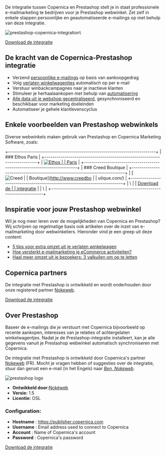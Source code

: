 De integratie tussen Copernica en Prestashop stelt je in staat
professionele e-mailmarketing te bedrijven voor je Prestashop webwinkel.
Zet zelf in enkele stappen persoonlijke en geautomatiseerde e-mailings
op met behulp van deze integratie.

![prestashop-copernica-integration](Copernicacom/prestashop-copernica-integration-nl.png "Prestashop&Copernica")\

[Download de
integratie](Copernicacom/copernica-prestashop.zip "Download de Prestashop integratie")

De kracht van de Copernica-Prestashop integratie
------------------------------------------------

-   Verzend [persoonlijke
    e-mailings](http://www.copernica.com/nl/functies/e-mailings/maak-zelf-slimme-e-mailings "Maak en personaliseer zelf e-mailings")
    op basis van aankoopgedrag
-   Volg [verlaten
    winkelwagentjes](http://www.copernica.com/nl/functies/e-mailings/automatiseer-je-campagnes "Automatiseer je campagnes")
    automatisch op per e-mail
-   Verstuur winbackcampagnes naar je inactieve klanten
-   Stimuleer je herhaalaankopen met behulp van
    [automatisering](http://www.copernica.com/nl/functies/e-mailings/automatiseer-je-campagnes "automatiseer")
-   [Alle data uit je webshop
    gecentraliseerd](./creating-your-own-databases.md),
    gesynchroniseerd en beschikbaar voor marketing doeleinden
-   Automatiseer je gehele klantlevenscyclus

Enkele voorbeelden van Prestashop webwinkels
--------------------------------------------

Diverse webwinkels maken gebruik van Prestashop en Copernica Marketing
Software, zoals:

+--------------------------------------------------------------------------+
| ### Ethos Paris                                                          |
+--------------------------------------------------------------------------+
| [![Ethos                                                                 |
| Paris](Copernicacom/ethosbio-screenshot.png)](http://ethosparis.com/fr/) |
+--------------------------------------------------------------------------+
| ### Creed Boutique                                                       |
+--------------------------------------------------------------------------+
| [![Creed                                                                 |
| Boutique](Copernicacom/creedboutique-screenshot.png)](http://www.creedbo |
| utique.com/)                                                             |
+--------------------------------------------------------------------------+
| \                                                                        |
| [Download de                                                             |
| integratie](Copernicacom/copernica-prestashop.zip "Download de Prestasho |
| p integratie")                                                           |
| \                                                                        |
+--------------------------------------------------------------------------+

Inspiratie voor jouw Prestashop webwinkel
-----------------------------------------

Wil je nog meer leren over de mogelijkheden van Copernica en Prestashop?
Wij schrijven op regelmatige basis ook artikelen over de inzet van
e-mailmarketing door webwinkeliers. Hieronder vind je een greep uit deze
content:

-   [5 tips voor extra omzet uit je verlaten
    winkelwagen](http://www.copernica.com/nl/blog/5-tips-voor-extra-omzet-via-je-verlaten-winkelwagen-e-mail)
-   [Hoe versterkt e-mailmarketing je eCommerce
    activiteiten?](http://www.copernica.com/nl/blog/hoe-versterkt-e-mailmarketing-je-e-commerce-activiteiten)
-   [Haal meer omzet uit je bezoekers: 3 valkuilen om op te
    letten](https://www.copernica.com/nl/blog/haal-meer-omzet-uit-je-bezoekers-3-valkuilen-om-op-te-letten)

Copernica partners
------------------

De integratie met Prestashop is ontwikkeld en wordt onderhouden door
onze registered partner
[Nokeweb](https://www.copernica.com/en/partners/profile/7000651).

[Download de
integratie](Copernicacom/copernica-prestashop.zip "Download de Prestashop integratie")

Over Prestashop
---------------

Baseer de e-mailings die je verstuurt met Copernica bijvoorbeeld op
recente aankopen, interesses van je relaties of achtergelaten
winkelwagentjes. Nadat je de Prestashop-integratie installeert, kan je
alle gegevens vanuit je Prestashop webwinkel automatisch synchroniseren
met Copernica.

De integratie met Prestashop is ontwikkeld door Copernica's partner
[Nokeweb](https://www.copernica.com/nl/partners/profile/7000651) (FR).
Mocht je vragen hebben of suggesties over de integratie, stuur dan
gerust een e-mail (in het Engels) naar *[Ben,
Nokeweb](http://www.nokeweb.fr/contact.html)*.

![prestashop logo](Copernicacom/prestashop-logo.png)

-   **Ontwikkeld door:**[Nokéweb](http://www.nokeweb.com/ "Nokeweb")
-   **Versie:** 1.5
-   **Licentie:** OSL

### Configuration:

-   **Hostname** : https://publisher.copernica.com
-   **Username** : Email address used to connect to Copernica
-   **Account** : Name of Copernica's account
-   **Password** : Copernica's password

[Download de
integratie](Copernicacom/copernica-prestashop.zip "Download de Prestashop integratie")
